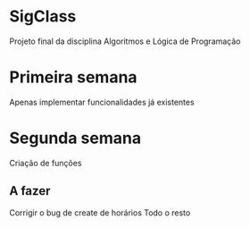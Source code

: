 # SigClass
Projeto final da disciplina Algoritmos e Lógica de Programação

# Primeira semana
Apenas implementar funcionalidades já existentes

# Segunda semana
Criação de funções

## A fazer
Corrigir o bug de create de horários
Todo o resto